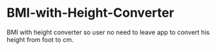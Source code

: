 # BMI-with-Height-Converter
BMI with height converter so user no need to leave app to convert his height from foot to cm.

